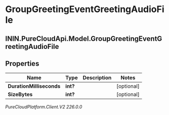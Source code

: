 # GroupGreetingEventGreetingAudioFile

## ININ.PureCloudApi.Model.GroupGreetingEventGreetingAudioFile

## Properties

|Name | Type | Description | Notes|
|------------ | ------------- | ------------- | -------------|
| **DurationMilliseconds** | **int?** |  | [optional] |
| **SizeBytes** | **int?** |  | [optional] |



_PureCloudPlatform.Client.V2 226.0.0_
